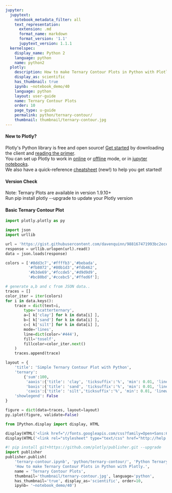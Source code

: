```yaml
---
jupyter:
  jupytext:
    notebook_metadata_filter: all
    text_representation:
      extension: .md
      format_name: markdown
      format_version: '1.1'
      jupytext_version: 1.1.1
  kernelspec:
    display_name: Python 2
    language: python
    name: python2
  plotly:
    description: How to make Ternary Contour Plots in Python with Plotly.
    display_as: scientific
    has_thumbnail: true
    ipynb: ~notebook_demo/40
    language: python
    layout: user-guide
    name: Ternary Contour Plots
    order: 10
    page_type: u-guide
    permalink: python/ternary-contour/
    thumbnail: thumbnail/ternary-contour.jpg
---
```


#### New to Plotly?
Plotly's Python library is free and open source! [Get started](https://plot.ly/python/getting-started/) by downloading the client and [reading the primer](https://plot.ly/python/getting-started/).
<br>You can set up Plotly to work in [online](https://plot.ly/python/getting-started/#initialization-for-online-plotting) or [offline](https://plot.ly/python/getting-started/#initialization-for-offline-plotting) mode, or in [jupyter notebooks](https://plot.ly/python/getting-started/#start-plotting-online).
<br>We also have a quick-reference [cheatsheet](https://images.plot.ly/plotly-documentation/images/python_cheat_sheet.pdf) (new!) to help you get started!


#### Version Check
Note: Ternary Plots are available in version 1.9.10+ <br>Run pip install plotly --upgrade to update your Plotly version


#### Basic Ternary Contour Plot

```python
import plotly.plotly as py

import json
import urllib

url = 'https://gist.githubusercontent.com/davenquinn/988167471993bc2ece29/raw/f38d9cb3dd86e315e237fde5d65e185c39c931c2/data.json'
response = urllib.urlopen(url).read()
data = json.loads(response)

colors = ['#8dd3c7','#ffffb3','#bebada',
          '#fb8072','#80b1d3','#fdb462',
          '#b3de69','#fccde5','#d9d9d9',
          '#bc80bd','#ccebc5','#ffed6f'];

# generate a,b and c from JSON data..
traces = []
color_iter = iter(colors)
for i in data.keys():
    trace = dict(text=i,
        type='scatterternary',
        a=[ k['clay'] for k in data[i] ],
        b=[ k['sand'] for k in data[i] ],
        c=[ k['silt'] for k in data[i] ],
        mode='lines',
        line=dict(color='#444'),
        fill='toself',
        fillcolor=color_iter.next()
    )
    traces.append(trace)

layout = {
    'title': 'Simple Ternary Contour Plot with Python',
    'ternary':
        {'sum':100,
         'aaxis':{'title': 'clay', 'ticksuffix':'%', 'min': 0.01, 'linewidth':2, 'ticks':'outside' },
         'baxis':{'title': 'sand', 'ticksuffix':'%', 'min': 0.01, 'linewidth':2, 'ticks':'outside' },
         'caxis':{'title': 'silt','ticksuffix':'%', 'min': 0.01, 'linewidth':2, 'ticks':'outside' }},
    'showlegend': False
}

figure = dict(data=traces, layout=layout)
py.iplot(figure, validate=False)
```

```python
from IPython.display import display, HTML

display(HTML('<link href="//fonts.googleapis.com/css?family=Open+Sans:600,400,300,200|Inconsolata|Ubuntu+Mono:400,700" rel="stylesheet" type="text/css" />'))
display(HTML('<link rel="stylesheet" type="text/css" href="http://help.plot.ly/documentation/all_static/css/ipython-notebook-custom.css">'))

#! pip install git+https://github.com/plotly/publisher.git --upgrade
import publisher
publisher.publish(
    'ternary-contour.ipynb', 'python/ternary-contour/', 'Python Ternary Contour Plots | plotly',
    'How to make Ternary Contour Plots in Python with Plotly.',
    name = 'Ternary Contour Plots',
    thumbnail='thumbnail/ternary-contour.jpg', language='python',
    has_thumbnail='true', display_as='scientific', order=10,
    ipynb= '~notebook_demo/40')
```

```python

```
